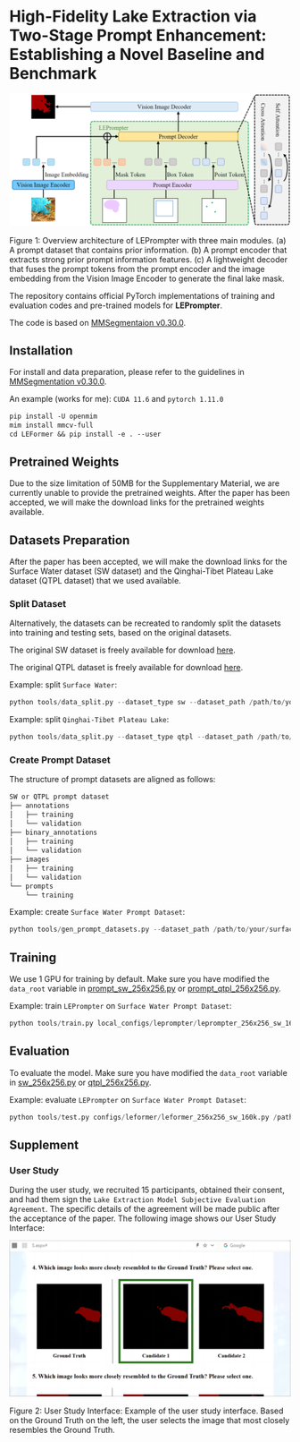 # High-Fidelity Lake Extraction via Two-Stage Prompt Enhancement: Establishing a Novel Baseline and Benchmark

<p align="center">
    <img src="./resources/overall_architecture_diagram.png">
</p>

Figure 1: Overview architecture of LEPrompter with three main modules. (a) A prompt dataset that contains prior information. (b) A prompt encoder that extracts strong prior prompt information features. (c) A lightweight decoder that fuses the prompt tokens from the prompt encoder and the image embedding from the Vision Image Encoder to generate the final lake mask.

The repository contains official PyTorch implementations of training and evaluation codes and pre-trained models for **LEPrompter**.

The code is based on [MMSegmentaion v0.30.0](https://github.com/open-mmlab/MMSegmentation/tree/v0.30.0).

## Installation

For install and data preparation, please refer to the guidelines in [MMSegmentation v0.30.0](https://github.com/open-mmlab/mmsegmentation/tree/v0.30.0).

An example (works for me): ```CUDA 11.6``` and  ```pytorch 1.11.0``` 

```
pip install -U openmim
mim install mmcv-full
cd LEFormer && pip install -e . --user
```

## Pretrained Weights
Due to the size limitation of 50MB for the Supplementary Material, we are currently unable to provide the pretrained weights. After the paper has been accepted, we will make the download links for the pretrained weights available.


## Datasets Preparation

After the paper has been accepted, we will make the download links for the Surface Water dataset (SW dataset) and the Qinghai-Tibet Plateau Lake dataset (QTPL dataset) that we used available.

### Split Dataset
Alternatively, the datasets can be recreated to randomly split the datasets into training and testing sets, based on the original datasets.  

The original SW dataset is freely available for download [here](https://aistudio.baidu.com/aistudio/datasetdetail/75148).

The original QTPL dataset is freely available for download [here](http://www.ncdc.ac.cn/portal/metadata/b4d9fb27-ec93-433d-893a-2689379a3fc0).

Example: split ```Surface Water```:
```python
python tools/data_split.py --dataset_type sw --dataset_path /path/to/your/surface_water/train_data --save_path /path/to/save/dataset
```

Example: split ```Qinghai-Tibet Plateau Lake```:
```python
python tools/data_split.py --dataset_type qtpl --dataset_path /path/to/your/LakeWater --save_path /path/to/save/dataset
```
### Create Prompt Dataset

The structure of prompt datasets are aligned as follows:
```
SW or QTPL prompt dataset
├── annotations
│   ├── training 
│   └── validation 
├── binary_annotations
│   ├── training 
│   └── validation 
├── images  
│   ├── training 
│   └── validation 
└── prompts  
    └── training  
```

Example: create ```Surface Water Prompt Dataset```:
```python
python tools/gen_prompt_datasets.py --dataset_path /path/to/your/surface_water/
```

## Training

We use 1 GPU for training by default. Make sure you have modified the `data_root` variable in [prompt_sw_256x256.py](local_configs/_base_/datasets/prompt_sw_256x256.py) or [prompt_qtpl_256x256.py](local_configs/_base_/datasets/prompt_qtpl_256x256.py).    

Example: train ```LEPrompter``` on ```Surface Water Prompt Dataset```:

```python
python tools/train.py local_configs/leprompter/leprompter_256x256_sw_160k.py
```

## Evaluation
To evaluate the model. Make sure you have modified the `data_root` variable in [sw_256x256.py](configs/_base_/datasets/sw_256x256.py) or [qtpl_256x256.py](configs/_base_/datasets/qtpl_256x256.py).  

Example: evaluate ```LEPrompter``` on ```Surface Water Prompt Dataset```:

```python
python tools/test.py configs/leformer/leformer_256x256_sw_160k.py /path/to/your/pretrained_model --eval mIoU mFscore
```
## Supplement 
### User Study
During the user study, we recruited 15 participants, obtained their consent, and had them sign the ```Lake Extraction Model Subjective Evaluation Agreement```. The specific details of the agreement will be made public after the acceptance of the paper. The following image shows our User Study Interface:

<p align="center">
    <img src="./resources/user_study_interface.png">
</p>

Figure 2: User Study Interface: Example of the user study interface. Based on the Ground Truth on the left, the user selects the image that most closely resembles the Ground Truth.